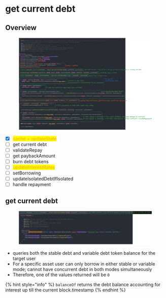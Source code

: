 # get current debt

## Overview

<figure><img src="../../.gitbook/assets/image (229).png" alt=""><figcaption></figcaption></figure>

* [x] <mark style="color:orange;">cache + updateState</mark>
* [ ] get current debt&#x20;
* [ ] validateRepay
* [ ] get paybackAmount
* [ ] burn debt tokens
* [ ] <mark style="color:orange;">updateInterestRates</mark>
* [ ] setBorrowing
* [ ] updateIsolatedDebtIfIsolated
* [ ] handle repayment

## get current debt

<figure><img src="../../.gitbook/assets/image (198).png" alt=""><figcaption></figcaption></figure>

* queries both the stable debt and variable debt token balance for the target user
* For a specific asset user can only borrow in either stable or variable mode; cannot have concurrent debt in both modes simultaneously
* Therefore, one of the values returned will be `0`

{% hint style="info" %}
`balanceOf` returns the debt balance accounting for interest up till the current block.timestamp
{% endhint %}
